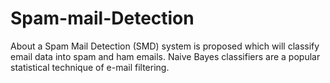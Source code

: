 # Spam-mail-Detection
About a Spam Mail Detection (SMD) system is proposed which will classify email data into spam and ham emails. Naive Bayes classifiers are a popular statistical technique of e-mail filtering.
